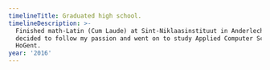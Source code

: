 ```yaml
---
timelineTitle: Graduated high school.
timelineDescription: >-
  Finished math-Latin (Cum Laude) at Sint-Niklaasinstituut in Anderlecht. I
  decided to follow my passion and went on to study Applied Computer Sciences at
  HoGent.
year: '2016'
---
```


